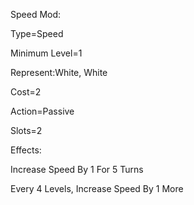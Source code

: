 Speed Mod:

Type=Speed

Minimum Level=1

Represent:White, White

Cost=2

Action=Passive

Slots=2

Effects:

Increase Speed By 1 For 5 Turns

Every 4 Levels, Increase Speed By 1 More
